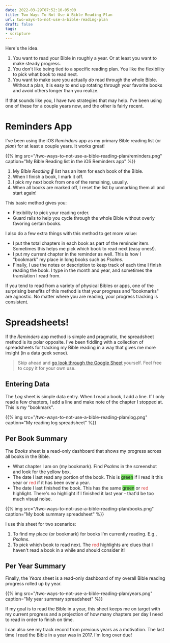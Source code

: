 ```yaml
---
date: 2022-03-29T07:52:10-05:00
title: Two Ways To Not Use A Bible Reading Plan
url: two-ways-to-not-use-a-bible-reading-plan
draft: false
tags:
- scripture
---
```


Here's the idea. 

1. You want to read your Bible in roughly a year. Or at least you want to make steady progress.
2. You don't like being tied to a specific reading plan. You like the flexibility to pick what book to read next.
3. You want to make sure you actually *do* read through the whole Bible. Without a plan, it is easy to end up rotating through your favorite books and avoid others longer than you realize.

If that sounds like you, I have two strategies that may help. I've been using one of these for a couple years now, and the other is fairly recent. 

# Reminders App

I've been using the iOS *Reminders* app as my primary Bible reading list (or *plan*) for at least a couple years. It works great!

{{% img src="/two-ways-to-not-use-a-bible-reading-plan/reminders.png" caption="My Bible Reading list in the iOS Reminders app" %}}

1. My *Bible Reading 📖* list has an item for each book of the Bible. 
2. When I finish a book, I mark it off.
3. I pick my next book from one of the remaining, usually.
4. When all books are marked off, I reset the list by unmarking them all and start again!

This basic method gives you:

* Flexibility to pick your reading order. 
* Guard rails to help you cycle through the whole Bible without overly favoring certain books.

I also do a few extra things with this method to get more value:

* I put the total chapters in each book as part of the reminder item. Sometimes this helps me pick which book to read next (easy ones!).
* I put my current chapter in the reminder as well. This is how I "bookmark" my place in long books such as *Psalms*. 
* Finally, I use the notes or description to keep track of each time I finish reading the book. I type in the month and year, and sometimes the translation I read from.

If you tend to read from a variety of physical Bibles or apps, one of the surprising benefits of this method is that your progress and "bookmarks" are agnostic. No matter where you are reading, your progress tracking is consistent.

# Spreadsheets!

If the *Reminders* app method is simple and pragmatic, the spreadsheet method is its polar opposite. I've been fiddling with a collection of spreadsheets for tracking my Bible reading in a way that gives me more insight (in a data geek sense).

> Skip ahead and [go look through the Google Sheet](https://docs.google.com/spreadsheets/d/1xxPRrcZ87AF0x1Y4_eYollwGE1hxJ-_NOt2nqYoIYOY/edit?usp=sharing) yourself. Feel free to copy it for your own use.

## Entering Data

The *Log* sheet is simple data entry. When I read a book, I add a line. If I only read a few chapters, I add a line and make note of the chapter I stopped at. This is my "bookmark".

{{% img src="/two-ways-to-not-use-a-bible-reading-plan/log.png" caption="My reading log spreadsheet" %}}

## Per Book Summary

The *Books* sheet is a read-only dashboard that shows my progress across all books in the Bible.

* What chapter I am on (my bookmark). Find *Psalms* in the screenshot and look for the yellow box.
* The date I last read any portion of the book. This is <span style="background-color: #76e15f;">green</span> if I read it this year or <span style="color: #dd4040;">red</span> if it has been over a year. 
* The date I last finished the book. This has the same <span style="background-color: #76e15f;">green</span> or <span style="color: #dd4040;">red</span> highlight. There's no highlight if I finished it last year - that'd be too much visual noise. 

{{% img src="/two-ways-to-not-use-a-bible-reading-plan/books.png" caption="My book summary spreadsheet" %}}

I use this sheet for two scenarios:

1. To find my place (or bookmark) for books I'm currently reading. E.g., *Psalms*.
2. To pick which book to read next. The <span style="color: #dd4040;">red</span> highlights are clues that I haven't read a book in a while and should consider it!

## Per Year Summary

Finally, the *Years* sheet is a read-only dashboard of my overall Bible reading progress rolled up by year. 

{{% img src="/two-ways-to-not-use-a-bible-reading-plan/years.png" caption="My year summary spreadsheet" %}}

If my goal is to read the Bible in a year, this sheet keeps me on target with my current progress and a projection of how many chapters per day I need to read in order to finish on time. 

I can also see my track record from previous years as a motivation. The last time I read the Bible in a year was in 2017. I'm long over due!
